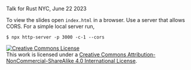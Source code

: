 Talk for Rust NYC, June 22 2023

To view the slides open `index.html` in a browser. Use a server that allows
CORS. For a simple local server run,

    $ npx http-server -p 3000 -c-1 --cors

<a rel="license" href="http://creativecommons.org/licenses/by-nc-sa/4.0/"><img alt="Creative Commons License" style="border-width:0" src="https://i.creativecommons.org/l/by-nc-sa/4.0/88x31.png" /></a><br />This work is licensed under a <a rel="license" href="http://creativecommons.org/licenses/by-nc-sa/4.0/">Creative Commons Attribution-NonCommercial-ShareAlike 4.0 International License</a>.
